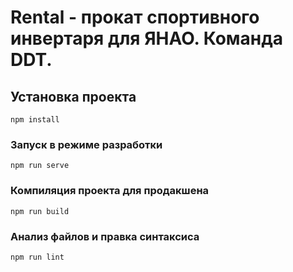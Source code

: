 # Rental - прокат спортивного инвертаря для ЯНАО. Команда DDT.

## Установка проекта
```
npm install
```

### Запуск в режиме разработки
```
npm run serve
```

### Компиляция проекта для продакшена
```
npm run build
```

### Анализ файлов и правка синтаксиса
```
npm run lint
```
